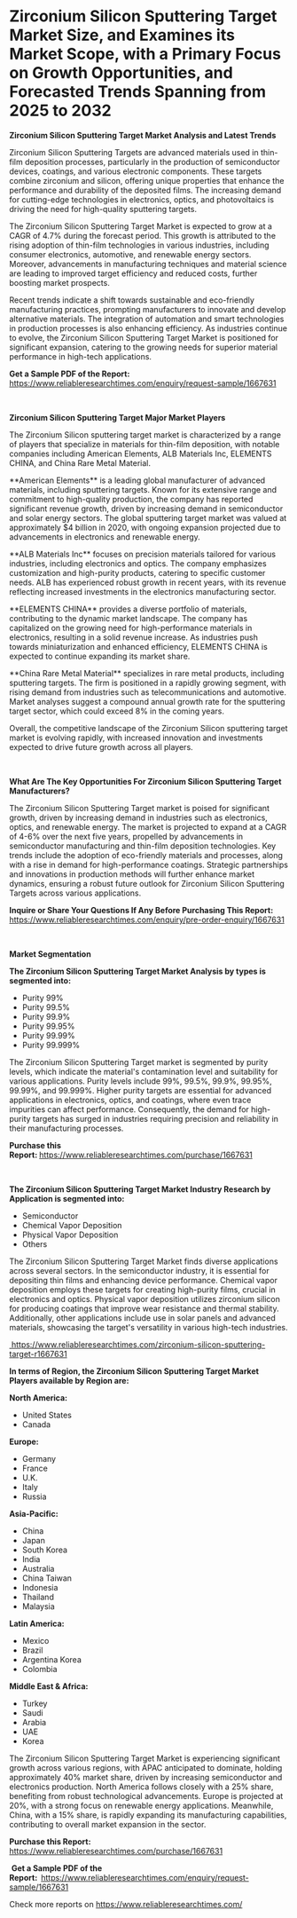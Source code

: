 <p><h1>Zirconium Silicon Sputtering Target Market Size, and Examines its Market Scope, with a Primary Focus on Growth Opportunities, and Forecasted Trends Spanning from 2025 to 2032</h1></p><p><strong>Zirconium Silicon Sputtering Target Market Analysis and Latest Trends</strong></p>
<p><p>Zirconium Silicon Sputtering Targets are advanced materials used in thin-film deposition processes, particularly in the production of semiconductor devices, coatings, and various electronic components. These targets combine zirconium and silicon, offering unique properties that enhance the performance and durability of the deposited films. The increasing demand for cutting-edge technologies in electronics, optics, and photovoltaics is driving the need for high-quality sputtering targets.</p><p>The Zirconium Silicon Sputtering Target Market is expected to grow at a CAGR of 4.7% during the forecast period. This growth is attributed to the rising adoption of thin-film technologies in various industries, including consumer electronics, automotive, and renewable energy sectors. Moreover, advancements in manufacturing techniques and material science are leading to improved target efficiency and reduced costs, further boosting market prospects.</p><p>Recent trends indicate a shift towards sustainable and eco-friendly manufacturing practices, prompting manufacturers to innovate and develop alternative materials. The integration of automation and smart technologies in production processes is also enhancing efficiency. As industries continue to evolve, the Zirconium Silicon Sputtering Target Market is positioned for significant expansion, catering to the growing needs for superior material performance in high-tech applications.</p></p>
<p><strong>Get a Sample PDF of the Report:&nbsp;</strong> <a href="https://www.reliableresearchtimes.com/enquiry/request-sample/1667631?utm_campaign=2719&utm_medium=2&utm_source=Github&utm_content=ia&utm_term=08032025&utm_id=zirconium-silicon-sputtering-target">https://www.reliableresearchtimes.com/enquiry/request-sample/1667631</a></p>
<p>&nbsp;</p>
<p><strong>Zirconium Silicon Sputtering Target Major Market Players</strong></p>
<p><p>The Zirconium Silicon sputtering target market is characterized by a range of players that specialize in materials for thin-film deposition, with notable companies including American Elements, ALB Materials Inc, ELEMENTS CHINA, and China Rare Metal Material. </p><p>**American Elements** is a leading global manufacturer of advanced materials, including sputtering targets. Known for its extensive range and commitment to high-quality production, the company has reported significant revenue growth, driven by increasing demand in semiconductor and solar energy sectors. The global sputtering target market was valued at approximately $4 billion in 2020, with ongoing expansion projected due to advancements in electronics and renewable energy.</p><p>**ALB Materials Inc** focuses on precision materials tailored for various industries, including electronics and optics. The company emphasizes customization and high-purity products, catering to specific customer needs. ALB has experienced robust growth in recent years, with its revenue reflecting increased investments in the electronics manufacturing sector.</p><p>**ELEMENTS CHINA** provides a diverse portfolio of materials, contributing to the dynamic market landscape. The company has capitalized on the growing need for high-performance materials in electronics, resulting in a solid revenue increase. As industries push towards miniaturization and enhanced efficiency, ELEMENTS CHINA is expected to continue expanding its market share.</p><p>**China Rare Metal Material** specializes in rare metal products, including sputtering targets. The firm is positioned in a rapidly growing segment, with rising demand from industries such as telecommunications and automotive. Market analyses suggest a compound annual growth rate for the sputtering target sector, which could exceed 8% in the coming years.</p><p>Overall, the competitive landscape of the Zirconium Silicon sputtering target market is evolving rapidly, with increased innovation and investments expected to drive future growth across all players.</p></p>
<p>&nbsp;</p>
<p><strong>What Are The Key Opportunities For Zirconium Silicon Sputtering Target Manufacturers?</strong></p>
<p><p>The Zirconium Silicon Sputtering Target market is poised for significant growth, driven by increasing demand in industries such as electronics, optics, and renewable energy. The market is projected to expand at a CAGR of 4-6% over the next five years, propelled by advancements in semiconductor manufacturing and thin-film deposition technologies. Key trends include the adoption of eco-friendly materials and processes, along with a rise in demand for high-performance coatings. Strategic partnerships and innovations in production methods will further enhance market dynamics, ensuring a robust future outlook for Zirconium Silicon Sputtering Targets across various applications.</p></p>
<p><strong>Inquire or Share Your Questions If Any Before Purchasing This Report:</strong> <a href="https://www.reliableresearchtimes.com/enquiry/pre-order-enquiry/1667631?utm_campaign=2719&utm_medium=2&utm_source=Github&utm_content=ia&utm_term=08032025&utm_id=zirconium-silicon-sputtering-target">https://www.reliableresearchtimes.com/enquiry/pre-order-enquiry/1667631</a></p>
<p>&nbsp;</p>
<p><strong>Market Segmentation</strong></p>
<p><strong>The Zirconium Silicon Sputtering Target Market Analysis by types is segmented into:</strong></p>
<p><ul><li>Purity 99%</li><li>Purity 99.5%</li><li>Purity 99.9%</li><li>Purity 99.95%</li><li>Purity 99.99%</li><li>Purity 99.999%</li></ul></p>
<p><p>The Zirconium Silicon Sputtering Target market is segmented by purity levels, which indicate the material's contamination level and suitability for various applications. Purity levels include 99%, 99.5%, 99.9%, 99.95%, 99.99%, and 99.999%. Higher purity targets are essential for advanced applications in electronics, optics, and coatings, where even trace impurities can affect performance. Consequently, the demand for high-purity targets has surged in industries requiring precision and reliability in their manufacturing processes.</p></p>
<p><strong>Purchase this Report:&nbsp;</strong><a href="https://www.reliableresearchtimes.com/purchase/1667631?utm_campaign=2719&utm_medium=2&utm_source=Github&utm_content=ia&utm_term=08032025&utm_id=zirconium-silicon-sputtering-target">https://www.reliableresearchtimes.com/purchase/1667631</a></p>
<p>&nbsp;</p>
<p><strong>The Zirconium Silicon Sputtering Target Market Industry Research by Application is segmented into:</strong></p>
<p><ul><li>Semiconductor</li><li>Chemical Vapor Deposition</li><li>Physical Vapor Deposition</li><li>Others</li></ul></p>
<p><p>The Zirconium Silicon Sputtering Target Market finds diverse applications across several sectors. In the semiconductor industry, it is essential for depositing thin films and enhancing device performance. Chemical vapor deposition employs these targets for creating high-purity films, crucial in electronics and optics. Physical vapor deposition utilizes zirconium silicon for producing coatings that improve wear resistance and thermal stability. Additionally, other applications include use in solar panels and advanced materials, showcasing the target's versatility in various high-tech industries.</p></p>
<p><a href="https://www.reliableresearchtimes.com/zirconium-silicon-sputtering-target-r1667631?utm_campaign=2719&utm_medium=2&utm_source=Github&utm_content=ia&utm_term=08032025&utm_id=zirconium-silicon-sputtering-target">&nbsp;https://www.reliableresearchtimes.com/zirconium-silicon-sputtering-target-r1667631</a></p>
<p><strong>In terms of Region, the Zirconium Silicon Sputtering Target Market Players available by Region are:</strong></p>
<p>
    <p> <strong> North America: </strong>
        <ul>
            <li>United States</li>
            <li>Canada</li>
        </ul>
        </p> 
    <p> <strong> Europe: </strong>
        <ul>
            <li>Germany</li>
            <li>France</li>
            <li>U.K.</li>
            <li>Italy</li>
            <li>Russia</li>
        </ul>
        </p> 
    <p> <strong> Asia-Pacific: </strong>
        <ul>
            <li>China</li>
            <li>Japan</li>
            <li>South Korea</li>
            <li>India</li>
            <li>Australia</li>
            <li>China Taiwan</li>
            <li>Indonesia</li>
            <li>Thailand</li>
            <li>Malaysia</li>
        </ul>
        </p> 
    <p> <strong> Latin America: </strong>
        <ul>
            <li>Mexico</li>
            <li>Brazil</li>
            <li>Argentina Korea</li>
            <li>Colombia</li>
        </ul>
        </p> 
    <p> <strong> Middle East & Africa: </strong>
        <ul>
            <li>Turkey</li>
            <li>Saudi</li>
            <li>Arabia</li>
            <li>UAE</li>
            <li>Korea</li>
        </ul>
    </p>
    </p>
<p><p>The Zirconium Silicon Sputtering Target Market is experiencing significant growth across various regions, with APAC anticipated to dominate, holding approximately 40% market share, driven by increasing semiconductor and electronics production. North America follows closely with a 25% share, benefiting from robust technological advancements. Europe is projected at 20%, with a strong focus on renewable energy applications. Meanwhile, China, with a 15% share, is rapidly expanding its manufacturing capabilities, contributing to overall market expansion in the sector.</p></p>
<p><strong>Purchase this Report: </strong><a href="https://www.reliableresearchtimes.com/purchase/1667631?utm_campaign=2719&utm_medium=2&utm_source=Github&utm_content=ia&utm_term=08032025&utm_id=zirconium-silicon-sputtering-target">https://www.reliableresearchtimes.com/purchase/1667631</a></p>
<p>&nbsp;<strong>Get a Sample PDF of the Report:&nbsp;&nbsp;</strong><a href="https://www.reliableresearchtimes.com/enquiry/request-sample/1667631?utm_campaign=2719&utm_medium=2&utm_source=Github&utm_content=ia&utm_term=08032025&utm_id=zirconium-silicon-sputtering-target">https://www.reliableresearchtimes.com/enquiry/request-sample/1667631</a></p>
<p><strong></strong></p>
<p>Check more reports on <a href="https://www.reliableresearchtimes.com/?utm_campaign=2719&utm_medium=2&utm_source=Github&utm_content=ia&utm_term=08032025&utm_id=zirconium-silicon-sputtering-target">https://www.reliableresearchtimes.com/</a></p>